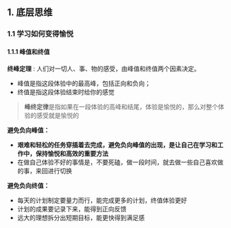



## 1. 底层思维

### 1.1 学习如何变得愉悦

#### 1.1.1 峰值和终值

**终峰定理** : 人们对一切人、事、物的感受，由峰值和终值两个因素决定。

- 峰值是指这段体验中的最高峰，包括正向和负向；
- 终值是指这段体验结束时给你的感觉

> **峰终定律**是指如果在一段体验的高峰和结尾，体验是愉悦的，那么对整个体验的感受就是愉悦的

**避免负向峰值：**

- **艰难和轻松的任务穿插着去完成，避免负向峰值的出现，是让自己在学习和工作中，保持愉悦和高效的重要方法**
- 在做自己体验不好的事情是，不要死磕，做一段时间，就去做一些自己喜欢做的事，来回进行切换

**避免负向终值：**

- 每天的计划制定要量力而行，能完成更多的计划，终值体验更好
- 计划的成果要记录下来，能得到正向反馈
- 远大的理想拆分出短期目标，能更快得到满足感

​	